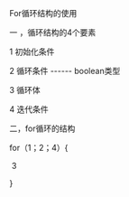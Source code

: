 For循环结构的使用

一 ，循环结构的4个要素

1 初始化条件

2 循环条件 ------ boolean类型

3 循环体

4 迭代条件

二，for循环的结构

for（1；2；4）{

​	3	

}